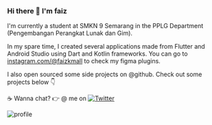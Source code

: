 ### Hi there 👋  I'm faiz

I'm currently a student at SMKN 9 Semarang in the PPLG Department (Pengembangan Perangkat Lunak dan Gim).

In my spare time, I created several applications made from Flutter and Android Studio using Dart and Kotlin frameworks. You can go to [instagram.com/@faizkmall](https://instagram.com/@faizkmall) to check my figma plugins.

I also open sourced some side projects on @github. Check out some projects below 👇

☕ Wanna chat? 👉 @ me on [![Twitter](https://img.shields.io/twitter/follow/Faiz_Akmal_?label=Follow&style=social)](https://twitter.com/Faiz_Akmal_)

![profile](https://pixel-profile.vercel.app/api/github-stats?username=faizakmal08&screen_effect=true)
